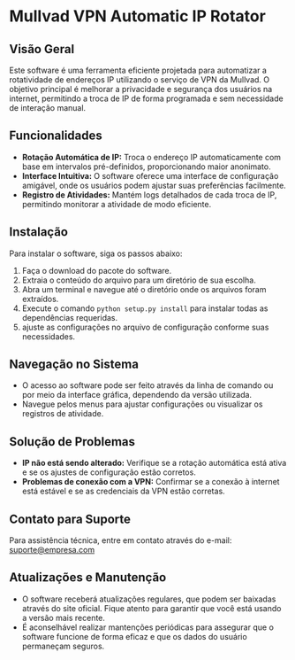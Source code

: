 # Mullvad VPN Automatic IP Rotator

## Visão Geral
Este software é uma ferramenta eficiente projetada para automatizar a rotatividade de endereços IP utilizando o serviço de VPN da Mullvad. O objetivo principal é melhorar a privacidade e segurança dos usuários na internet, permitindo a troca de IP de forma programada e sem necessidade de interação manual.

## Funcionalidades
- **Rotação Automática de IP:** Troca o endereço IP automaticamente com base em intervalos pré-definidos, proporcionando maior anonimato.
- **Interface Intuitiva:** O software oferece uma interface de configuração amigável, onde os usuários podem ajustar suas preferências facilmente.
- **Registro de Atividades:** Mantém logs detalhados de cada troca de IP, permitindo monitorar a atividade de modo eficiente.

## Instalação
Para instalar o software, siga os passos abaixo:
1. Faça o download do pacote do software.
2. Extraia o conteúdo do arquivo para um diretório de sua escolha.
3. Abra um terminal e navegue até o diretório onde os arquivos foram extraídos.
4. Execute o comando `python setup.py install` para instalar todas as dependências requeridas.
5. ajuste as configurações no arquivo de configuração conforme suas necessidades.

## Navegação no Sistema
- O acesso ao software pode ser feito através da linha de comando ou por meio da interface gráfica, dependendo da versão utilizada.
- Navegue pelos menus para ajustar configurações ou visualizar os registros de atividade.

## Solução de Problemas
- **IP não está sendo alterado:** Verifique se a rotação automática está ativa e se os ajustes de configuração estão corretos.
- **Problemas de conexão com a VPN:** Confirmar se a conexão à internet está estável e se as credenciais da VPN estão corretas.

## Contato para Suporte
Para assistência técnica, entre em contato através do e-mail: suporte@empresa.com

## Atualizações e Manutenção
- O software receberá atualizações regulares, que podem ser baixadas através do site oficial. Fique atento para garantir que você está usando a versão mais recente.
- É aconselhável realizar mantenções periódicas para assegurar que o software funcione de forma eficaz e que os dados do usuário permaneçam seguros.